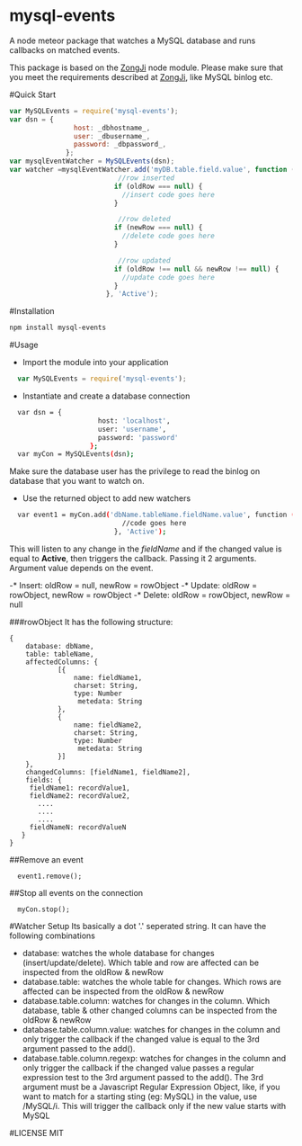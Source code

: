 # mysql-events
A node meteor package that watches a MySQL database and runs callbacks on matched events.

This package is based on the [ZongJi](https://github.com/nevill/zongji) node module. Please make sure that you meet the requirements described at [ZongJi](https://github.com/nevill/zongji), like MySQL binlog etc.

#Quick Start
```javascript
var MySQLEvents = require('mysql-events');
var dsn = {
                host: _dbhostname_,
                user: _dbusername_,
                password: _dbpassword_,
              };
var mysqlEventWatcher = MySQLEvents(dsn);
var watcher =mysqlEventWatcher.add('myDB.table.field.value', function (oldRow, newRow) {
                           //row inserted
                          if (oldRow === null) {
                            //insert code goes here
                          }

                           //row deleted
                          if (newRow === null) {
                            //delete code goes here
                          }

                           //row updated
                          if (oldRow !== null && newRow !== null) {
                            //update code goes here
                          }
                        }, 'Active');
```

#Installation
```sh
npm install mysql-events
```

#Usage
- Import the module into your application
```javascript
  var MySQLEvents = require('mysql-events');
```

- Instantiate and create a database connection
```sh
  var dsn = {
                      host: 'localhost',
                      user: 'username',
                      password: 'password'
                    };
  var myCon = MySQLEvents(dsn);
```

Make sure the database user has the privilege to read the binlog on database that you want to watch on.

- Use the returned object to add new watchers
```sh
  var event1 = myCon.add('dbName.tableName.fieldName.value', function (oldRow, newRow) {
                            //code goes here
                          }, 'Active');
```

This will listen to any change in the _fieldName_ and if the changed value is equal to __Active__, then triggers the callback. Passing it 2 arguments. Argument value depends on the event.

-* Insert: oldRow = null, newRow = rowObject
-* Update: oldRow = rowObject, newRow = rowObject
-* Delete: oldRow = rowObject, newRow = null

###rowObject
    It has the following structure:

```
{
    database: dbName,
    table: tableName,
    affectedColumns: {
            [{
                name: fieldName1,
                charset: String,
                type: Number
                 metedata: String
            },
            {
                name: fieldName2,
                charset: String,
                type: Number
                 metedata: String
            }]
    },
    changedColumns: [fieldName1, fieldName2],
    fields: {
     fieldName1: recordValue1,
     fieldName2: recordValue2,
       ....
       ....
       ....
     fieldNameN: recordValueN
   }
}
```

##Remove an event
```
  event1.remove();
```

##Stop all events on the connection
```
  myCon.stop();
```

#Watcher Setup
  Its basically a dot '.' seperated string. It can have the following combinations

- database: watches the whole database for changes (insert/update/delete). Which table and row are affected can be inspected from the oldRow & newRow
- database.table: watches the whole table for changes. Which rows are affected can be inspected from the oldRow & newRow
- database.table.column: watches for changes in the column. Which database, table & other changed columns can be inspected from the oldRow & newRow
- database.table.column.value: watches for changes in the column and only trigger the callback if the changed value is equal to the 3rd argument passed to the add().
- database.table.column.regexp: watches for changes in the column and only trigger the callback if the changed value passes a regular expression test to the 3rd argument passed to the add(). The 3rd argument must be a Javascript Regular Expression Object, like, if you want to match for a starting sting (eg: MySQL) in the value, use /MySQL/i. This will trigger the callback only if the new value starts with MySQL

#LICENSE
MIT